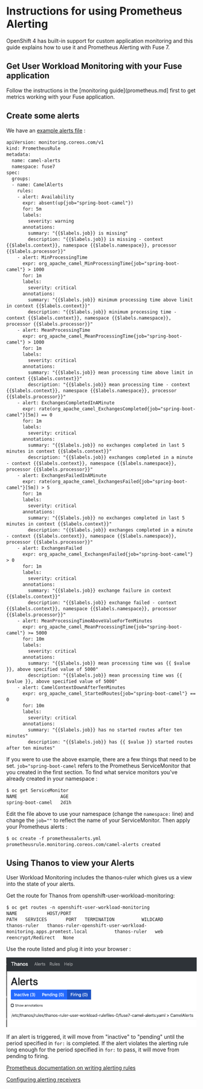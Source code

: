 
# Instructions for using Prometheus Alerting

OpenShift 4 has built-in support for custom application monitoring and this guide explains how to use it and Prometheus Alerting with Fuse 7.

## Get User Workload Monitoring with your Fuse application

Follow the instructions in the [monitoring guide](prometheus.md] first to get metrics working with your Fuse application.

## Create some alerts

We have an [example alerts file](prometheusalerts.yml) :

```
apiVersion: monitoring.coreos.com/v1
kind: PrometheusRule
metadata:
  name: camel-alerts
  namespace: fuse7
spec:
  groups:
  - name: CamelAlerts
    rules:
    - alert: Availability
      expr: absent(up{job="spring-boot-camel"})
      for: 5m
      labels:
        severity: warning
      annotations:
        summary: "{{$labels.job}} is missing"
        description: "{{$labels.job}} is missing - context {{$labels.context}}, namespace {{$labels.namespace}}, processor {{$labels.processor}}"
    - alert: MinProcessingTime
      expr: org_apache_camel_MinProcessingTime{job="spring-boot-camel"} > 1000
      for: 1m
      labels:
        severity: critical
      annotations:
        summary: "{{$labels.job}} minimum processing time above limit in context {{$labels.context}}"
        description: "{{$labels.job}} minimum processing time - context {{$labels.context}}, namespace {{$labels.namespace}}, processor {{$labels.processor}}"
    - alert: MeanProcessingTime
      expr: org_apache_camel_MeanProcessingTime{job="spring-boot-camel"} > 1000
      for: 1m
      labels:
        severity: critical
      annotations:
        summary: "{{$labels.job}} mean processing time above limit in context {{$labels.context}}"
        description: "{{$labels.job}} mean processing time - context {{$labels.context}}, namespace {{$labels.namespace}}, processor {{$labels.processor}}"
    - alert: ExchangesCompletedInAMinute
      expr: rate(org_apache_camel_ExchangesCompleted{job="spring-boot-camel"}[5m]) == 0
      for: 1m
      labels:
        severity: critical
      annotations:
        summary: "{{$labels.job}} no exchanges completed in last 5 minutes in context {{$labels.context}}"
        description: "{{$labels.job}} exchanges completed in a minute - context {{$labels.context}}, namespace {{$labels.namespace}}, processor {{$labels.processor}}"
    - alert: ExchangesFailedInAMinute
      expr: rate(org_apache_camel_ExchangesFailed{job="spring-boot-camel"}[5m]) > 5
      for: 1m
      labels:
        severity: critical
      annotations:
        summary: "{{$labels.job}} no exchanges completed in last 5 minutes in context {{$labels.context}}"
        description: "{{$labels.job}} exchanges completed in a minute - context {{$labels.context}}, namespace {{$labels.namespace}}, processor {{$labels.processor}}"
    - alert: ExchangesFailed
      expr: org_apache_camel_ExchangesFailed{job="spring-boot-camel"} > 0
      for: 1m
      labels:
        severity: critical
      annotations:
        summary: "{{$labels.job}} exchange failure in context {{$labels.context}}"
        description: "{{$labels.job}} exchange failed - context {{$labels.context}}, namespace {{$labels.namespace}}, processor {{$labels.processor}}"
    - alert: MeanProcessingTimeAboveValueForTenMinutes
      expr: org_apache_camel_MeanProcessingTime{job="spring-boot-camel"} >= 5000
      for: 10m
      labels:
        severity: critical
      annotations:
        summary: "{{$labels.job}} mean processing time was {{ $value }}, above specified value of 5000"
        description: "{{$labels.job}} mean processing time was {{ $value }}, above specified value of 5000"
    - alert: CamelContextDownAfterTenMinutes
      expr: org_apache_camel_StartedRoutes{job="spring-boot-camel"} == 0
      for: 10m
      labels:
        severity: critical
      annotations:
        summary: "{{$labels.job}} has no started routes after ten minutes"
        description: "{{$labels.job}} has {{ $value }} started routes after ten minutes"

```

If you were to use the above example, there are a few things that need to be set.   `job="spring-boot-camel` refers to the Prometheus ServiceMonitor that you created in the first section.   To find what service monitors you've already created in your namespace :

```
$ oc get ServiceMonitor
NAME                AGE
spring-boot-camel   2d1h
```

Edit the file above to use your namespace (change the `namespace:` line) and change the `job=""` to reflect the name of your ServiceMonitor.    Then apply your Prometheus alerts :

```
$ oc create -f prometheusalerts.yml 
prometheusrule.monitoring.coreos.com/camel-alerts created
```


## Using Thanos to view your Alerts

User Workload Monitoring includes the thanos-ruler which gives us a view into the state of your alerts.

Get the route for Thanos from openshift-user-workload-monitoring:

```
$ oc get routes -n openshift-user-workload-monitoring
NAME           HOST/PORT                                                                                  PATH   SERVICES       PORT   TERMINATION          WILDCARD
thanos-ruler   thanos-ruler-openshift-user-workload-monitoring.apps.promtest.local          thanos-ruler   web    reencrypt/Redirect   None
```

Use the route listed and plug it into your browser :

![Thanos Alerting](img/thanosalerts.png)

If an alert is triggered, it will move from "inactive" to "pending" until the period specified in `for:` is completed.    If the alert violates the alerting rule long enough for the period specified in `for:` to pass, it will move from pending to firing.

[Prometheus documentation on writing alerting rules](https://prometheus.io/docs/prometheus/latest/configuration/alerting_rules/)

[Configuring alerting receivers](https://www.openshift.com/blog/openshift-4-3-alertmanager-configuration)
